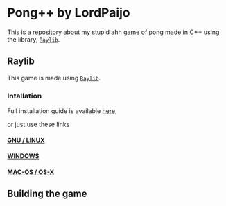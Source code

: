 # Pong++ by LordPaijo

This is a repository about my stupid ahh game of pong made in C++ using the library, [`Raylib`](https://github.com/raysan5/raylib).

## Raylib
This game is made using [`Raylib`](https://github.com/raysan5/raylib).
### Intallation
Full installation guide is available [here](https://github.com/raysan5/raylib?tab=readme-ov-file#),

or just use these links
#### [GNU / LINUX](https://github.com/raysan5/raylib/wiki/Working-on-GNU-Linux)
#### [WINDOWS](https://github.com/raysan5/raylib/wiki/Working-on-Windows) 
#### [MAC-OS / OS-X](https://github.com/raysan5/raylib/wiki/Working-on-macOS)

## Building the game
